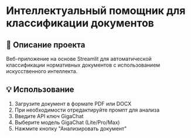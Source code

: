 # Интеллектуальный помощник для классификации документов

## 📖 Описание проекта

Веб-приложение на основе Streamlit для автоматической классификации нормативных документов с использованием искусственного интеллекта.

## 💡 Использование

1. Загрузите документ в формате PDF или DOCX
2. При необходимости отредактируйте промпт для анализа
3. Введите API ключ GigaChat
4. Выберите модель GigaChat (Lite/Pro/Max)
5. Нажмите кнопку "Анализировать документ"